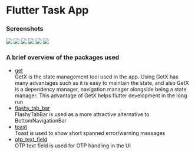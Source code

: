 # Flutter Task App

### Screenshots
<img src="assets/screenshots/enter_phone_screen.png">
<img src="assets/screenshots/otp_screen.png">
<img src="assets/screenshots/home_page.png">
<img src="assets/screenshots/profile.png">
<img src="assets/screenshots/edit_profile.png">
<img src="assets/screenshots/cloud_firestore.png">




### A brief overview of the packages used

 - [get](https://pub.dev/packages/get)  
 GetX is the state management tool used in the app.
 Using GetX has many advantages such as it is easy to maintain the state, and also GetX is a dependency manager, navigation manager alongside being a state manager. 
 This advantage of GetX helps flutter development in the long run
 - [flashy_tab_bar](https://pub.dev/packages/flashy_tab_bar)  
 FlashyTabBar is used as a more attractive alternative to BottomNavigationBar
 - [toast](https://pub.dev/packages/toast)  
 Toast is used to show short spanned error/warning messages
 - [otp_text_field](https://pub.dev/packages/otp_text_field)  
 OTP text field is used for OTP handling in the UI

